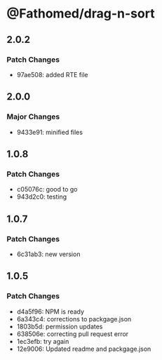# @Fathomed/drag-n-sort

## 2.0.2

### Patch Changes

- 97ae508: added RTE file

## 2.0.0

### Major Changes

- 9433e91: minified files

## 1.0.8

### Patch Changes

- c05076c: good to go
- 943d2c0: testing

## 1.0.7

### Patch Changes

- 6c31ab3: new version

## 1.0.5

### Patch Changes

- d4a5f96: NPM is ready
- 6a343c4: corrections to packgage.json
- 1803b5d: permission updates
- 638506e: correcting pull request error
- 1ec3efb: try again
- 12e9006: Updated readme and packgage.json
